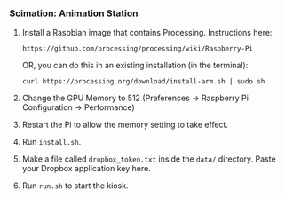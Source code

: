 ### Scimation: Animation Station

1. Install a Raspbian image that contains Processing.
   Instructions here:

       https://github.com/processing/processing/wiki/Raspberry-Pi

   OR, you can do this in an existing installation (in the terminal):

       curl https://processing.org/download/install-arm.sh | sudo sh

2. Change the GPU Memory to 512
   (Preferences -> Raspberry Pi Configuration -> Performance)

3. Restart the Pi to allow the memory setting to take effect.

4. Run `install.sh`.

5. Make a file called `dropbox_token.txt` inside the `data/` directory.
   Paste your Dropbox application key here.

5. Run `run.sh` to start the kiosk.